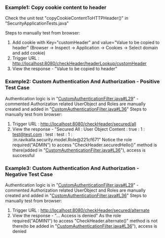 ### Example1: Copy cookie content to header
 Check the unit test "copyCookieContentToHTTPHeader()" in "SecurityApplicationTests.java"

 Steps to manually test from browser:
  1. Add cookie with Key="customHeader" and value="Value to be copied to header" (Browser -> Inspect -> Application -> Cookies -> Select domain and add cookie)
  2. Trigger URL : [http://localhost:8080/checkHeader/headerLookup/customHeader](http://localhost:8080/checkHeader/headerLookup/customHeader)
  3. View the response - "Value to be copied to header"

### Example2: Custom Authentication And Authorization - Positive Test Case
 Authentication logic is in "[CustomAuthenticationFilter.java#L29](https://github.com/ravikalla/spring-custom-security/blob/master/src/main/java/in/ravikalla/security/config/CustomAuthenticationFilter.java#L29)" - commented
 Authorization related UserObject and Roles are manually created and added in "[CustomAuthenticationFilter.java#L36](https://github.com/ravikalla/spring-custom-security/blob/master/src/main/java/in/ravikalla/security/config/CustomAuthenticationFilter.java#L36)"
 Steps to manually test from browser:
  1. Trigger URL : [http://localhost:8080/checkHeader/secured/all](http://localhost:8080/checkHeader/secured/all)
  2. View the response - "Secured All : User Object Content : true : 1 : test@test.com : test : test : 1 : :in.ravikalla.security.model.Role@221cf671"
 Notice the role required("ADMIN") to access "CheckHeader.securedHello()" method is there(added in "[CustomAuthenticationFilter.java#L36](https://github.com/ravikalla/spring-custom-security/blob/master/src/main/java/in/ravikalla/security/config/CustomAuthenticationFilter.java#L36)"), access is successful

### Example3: Custom Authentication And Authorization - Negative Test Case
 Authentication logic is in "[CustomAuthenticationFilter.java#L29](https://github.com/ravikalla/spring-custom-security/blob/master/src/main/java/in/ravikalla/security/config/CustomAuthenticationFilter.java#L29)" - commented
 Authorization related UserObject and Roles are manually created and added in "[CustomAuthenticationFilter.java#L36](https://github.com/ravikalla/spring-custom-security/blob/master/src/main/java/in/ravikalla/security/config/CustomAuthenticationFilter.java#L36)"
 Steps to manually test from browser:
  1. Trigger URL : [http://localhost:8080/checkHeader/secured/alternate](http://localhost:8080/checkHeader/secured/alternate)
  2. View the response - "... Access is denied"
 As the role required("ADMIN1") to access "CheckHeader.alternate()" method is not there(to be added in "[CustomAuthenticationFilter.java#L36](https://github.com/ravikalla/spring-custom-security/blob/master/src/main/java/in/ravikalla/security/config/CustomAuthenticationFilter.java#L36)"), access is denied